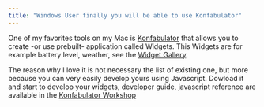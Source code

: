 ```yaml
---
title: "Windows User finally you will be able to use Konfabulator"
---
```

One of my favorites tools on my Mac is [Konfabulator](http://www.konfabulator.com/) that allows you to create -or use prebuilt- application called Widgets. This Widgets are for example battery level, weather, see the [Widget Gallery](http://www.widgetgallery.com/).

The reason why I love it is not necessary the list of existing one, but more because you can very easily develop yours using Javascript. Dowload it and start to develop your widgets, developer guide, javascript reference are available in the [Konfabulator Workshop](http://www.konfabulator.com/workshop/)

